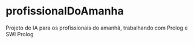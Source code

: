 # profissionalDoAmanha
Projeto de IA para os profissionais do amanhã, trabalhando com Prolog e SWI Prolog
